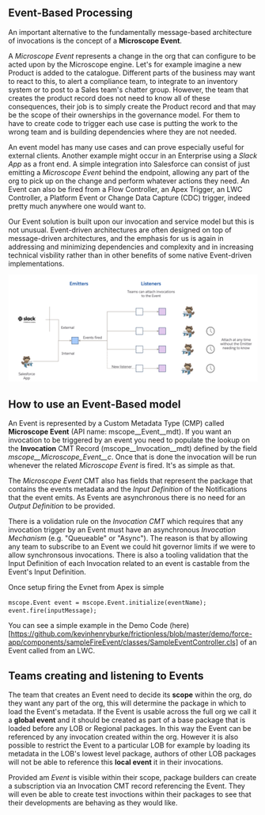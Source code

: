 ## Event-Based Processing

An important alternative to the fundamentally message-based architecture of invocations is the concept of a **Microscope Event**. 

A *Microscope Event* represents a change in the org that can configure to be acted upon by the Microscope engine. Let's for example imagine a new Product is added to the catalogue. Different parts of the business may want to react to this, to alert a compliance team, to integrate to an inventory system or to post to a Sales team's chatter group. However, the team that creates the product record does not need to know all of these consequences, their job is to simply create the Product record and that may be the scope of their ownerships in the governance model. For them to have to create code to trigger each use case is putting the work to the wrong team and is building dependencies where they are not needed. 

An event model has many use cases and can prove especially useful for external clients. Another example might occur in an Enterprise using a *Slack App* as a front end. A simple integration into Salesforce can consist of just emitting a *Microscope Event* behind the endpoint, allowing any part of the org to pick up on the change and perform whatever actions they need. An Event can also be fired from a Flow Controller, an Apex Trigger, an LWC Controller, a Platform Event or Change Data Capture (CDC) trigger, indeed pretty much anywhere one would want to. 

Our Event solution is built upon our invocation and service model but this is not unusual. Event-driven architectures are often designed on top of message-driven architectures, and the emphasis for us is again in addressing and minimizing dependencies and complexity and in increasing technical visbility rather than in other benefits of some native Event-driven implementations.

![Events Model](Events.png)

## How to use an Event-Based model


An Event is represented by a Custom Metadata Type (CMP) called **Microscope Event** (API name: mscope__Event__mdt). If you want an invocation to be triggered by an event you need to populate the lookup on the **Invocation** CMT Record (mscope__Invocation__mdt) defined by the field *mscope__Microscope_Event__c*. Once that is done the invocation will be run whenever the related *Microscope Event* is fired. It's as simple as that. 

The *Microscope Event* CMT also has fields that represent the package that contains the events metadata and the *Input Definition* of the Notifications that the event emits. As Events are asynchronous there is no need for an *Output Definition* to be provided.

There is a volidation rule on the *Invocation CMT* which requires that any invocation trigger by an Event must have an asynchronous *Invocation Mechanism* (e.g. "Queueable" or "Async"). The reason is that by allowing any team to subscribe to an Event we could hit governor limits if we were to allow synchronsous invocations. There is also a tooling validation that the Input Definition of each Invocation related to an event is castable from the Event's Input Definition.

Once setup firing the Evnet from Apex is simple

```
mscope.Event event = mscope.Event.initialize(eventName); 
event.fire(inputMessage);
```

You can see a simple example in the Demo Code (here)[https://github.com/kevinhenryburke/frictionless/blob/master/demo/force-app/components/sampleFireEvent/classes/SampleEventController.cls] of an Event called from an LWC.

## Teams creating and listening to Events

The team that creates an Event need to decide its **scope** within the org, do they want any part of the org, this will determine the package in which to load the Event's metadata. If the Event is usable across the full org we call it a **global event** and it should be created as part of a base package that is loaded before any LOB or Regional packages. In this way the Event can be referenced by any invocation created within the org. However it is also possible to restrict the Event to a particular LOB for example by loading its metadata in the LOB's lowest level package, authors of other LOB packages will not be able to reference this **local event** it in their invocations.

Provided am *Event* is visible within their scope, package builders can create a subscription via an Invocation CMT record referencing the Event. They will even be able to create test invoctions within their packages to see that their developments are behaving as they would like.

